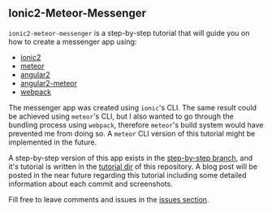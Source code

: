 Ionic2-Meteor-Messenger
-----------------------

`ionic2-meteor-messenger` is a step-by-step tutorial that will guide you on how to create a messenger app using:

- [ionic2](http://ionicframework.com/docs/v2/)
- [meteor](https://www.meteor.com/)
- [angular2](https://angular.io/)
- [angular2-meteor](https://www.angular-meteor.com/angular2)
- [webpack](https://www.webpac.com/)

The messenger app was created using `ionic`'s CLI. The same result could be achieved using `meteor`'s CLI, but I also wanted to go through the bundling process using `webpack`, therefore `meteor`'s build system would have prevented me from doing so. A `meteor` CLI version of this tutorial might be implemented in the future.

A step-by-step version of this app exists in the [step-by-step branch](https://github.com/DAB0mB/ionic2-meteor-messenger/tree/step-by-step), and it's tutorial is written in the [tutorial dir](https://github.com/DAB0mB/ionic2-meteor-messenger/tree/master/tutorial) of this repository. A blog post will be posted in the near future regarding this tutorial including some detailed information about each commit and screenshots.

Fill free to leave comments and issues in the [issues section](https://github.com/DAB0mB/ionic2-meteor-messenger/issues).